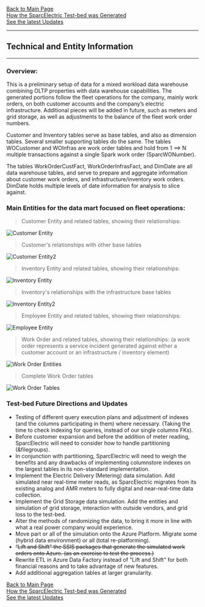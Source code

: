 [Back to Main Page](index.md)   
[How the SparcElectric Test-bed was Generated](steps_to_build.md)  
[See the latest Updates](updates.md)

---  
## Technical and Entity Information  
---  


### Overview:

This is a preliminary setup of data for a mixed workload data warehouse combining OLTP properties with data warehouse capabilities. 
The generated portions follow the fleet operations for the company, mainly work orders, on both customer accounts and the company’s electric infrastructure.
Additional pieces will be added in future, such as meters and grid storage, as well as adjustments to the balance of the fleet work order numbers.

Customer and Inventory tables serve as base tables, and also as dimension tables. Several smaller supporting tables do the same. The tables WOCustomer and WOInfras are work order tables and hold from 1 ==> N multiple transactions against a single Spark work order (SparcWONumber).

The tables WorkOrderCustFact, WorkOrderInfrasFact, and DimDate are all data warehouse tables, and serve to prepare and aggregate information about customer work orders, and infrastructure/inventory work orders. DimDate holds multiple levels of date information for analysis to slice against.

### Main Entities for the data mart focused on fleet operations:

> Customer Entity and related tables, showing their relationships:

![Customer Entity](/entities_pix/CustomerEntity.png)

> Customer's relationships with other base tables

![Customer Entity2](/entities_pix/CompleteCustomerTables.PNG)



> Inventory Entity and related tables, showing their relationships:

![Inventory Entity](/entities_pix/InventoryEntity.png)

> Inventory's relationships with the infrastructure base tables

![Inventory Entity2](/entities_pix/CompleteInfrastructureTables.PNG)



> Employee Entity and related tables, showing their relationships:

![Employee Entity](/entities_pix/EmployeeEntity.png)



> Work Order and related tables, showing their relationships: (a work order represents a service incident generated against either a customer account or an infrastructure / inventory element)

![Work Order Entities](/entities_pix/WorkOrderEntities.png)

> Complete Work Order tables

![Work Order Tables](/entities_pix/CompleteWorkOrderTables.PNG)




### Test-bed Future Directions and Updates

- Testing of different query execution plans and adjustment of indexes (and the columns participating in them) where necessary. (Taking the time to check indexing for queries, instead of our single columns FKs).
- Before customer expansion and before the addition of meter reading, SparcElectric will need to consider how to handle partitioning (&filegroups).
- In conjunction with partitioning, SparcElectric will need to weigh the benefits and any drawbacks of implementing columnstore indexes on the largest tables in its non-standard implementation.
- Implement the Electric Delivery (Metering) data simulation. Add simulated near real-time meter reads, as SparcElectric migrates from its existing analog and AMR meters to fully digital and near-real-time data collection.
- Implement the Grid Storage data simulation. Add the entities and simulation of grid storage, interaction with outside vendors, and grid loss to the test-bed.
- Alter the methods of randomizing the data, to bring it more in line with what a real power company would experience.
- Move part or all of the simulation onto the Azure Platform. Migrate some (hybrid data environment) or all (total re-platforming).
- ~~“Lift and Shift” the SSIS packages that generate the simulated work orders onto Azure. (as an exercise to test the process.)~~
- Rewrite ETL in Azure Data Factory instead of "Lift and Shift" for both financial reasons and to take advantage of new features.
- Add additional aggregation tables at larger granularity.



[Back to Main Page](index.md)   
[How the SparcElectric Test-bed was Generated](steps_to_build.md)  
[See the latest Updates](updates.md)


